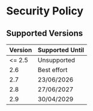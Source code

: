# Security Policy

## Supported Versions

| Version | Supported Until |
| ------- | --------------- |
| <= 2.5  | Unsupported     |
| 2.6     | Best effort     |
| 2.7     | 23/06/2026      |
| 2.8     | 27/06/2027      |
| 2.9     | 30/04/2029      |
